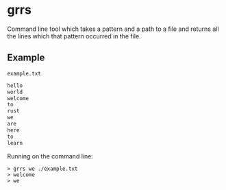 # grrs
Command line tool which takes a pattern and a path to a file and returns all the lines which that pattern occurred in the file.

## Example
`example.txt`
```txt
hello
world
welcome
to
rust
we
are
here
to
learn
```

Running on the command line:

```shell
> grrs we ./example.txt
> welcome
> we
```